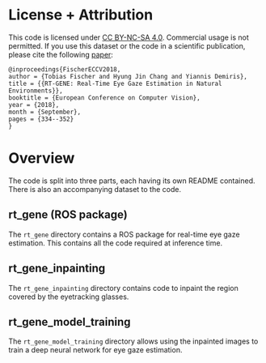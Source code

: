 # License + Attribution
This code is licensed under [CC BY-NC-SA 4.0](https://creativecommons.org/licenses/by-nc-sa/4.0/). Commercial usage is not permitted. If you use this dataset or the code in a scientific publication, please cite the following [paper](http://openaccess.thecvf.com/content_ECCV_2018/html/Tobias_Fischer_RT-GENE_Real-Time_Eye_ECCV_2018_paper.html):

```
@inproceedings{FischerECCV2018,
author = {Tobias Fischer and Hyung Jin Chang and Yiannis Demiris},
title = {{RT-GENE: Real-Time Eye Gaze Estimation in Natural Environments}},
booktitle = {European Conference on Computer Vision},
year = {2018},
month = {September},
pages = {334--352}
}
```

# Overview
The code is split into three parts, each having its own README contained. There is also an accompanying dataset to the code.

## rt_gene (ROS package)
The `rt_gene` directory contains a ROS package for real-time eye gaze estimation. This contains all the code required at inference time.

## rt_gene_inpainting
The `rt_gene_inpainting` directory contains code to inpaint the region covered by the eyetracking glasses.

## rt_gene_model_training
The `rt_gene_model_training` directory allows using the inpainted images to train a deep neural network for eye gaze estimation.

